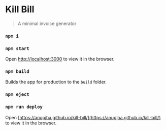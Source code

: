# Kill Bill

> A minimal invoice generator

### `npm i`

### `npm start`

Open [http://localhost:3000](http://localhost:3000) to view it in the browser.

### `npm build`

Builds the app for production to the `build` folder.

### `npm eject`

### `npm run deploy`

Open [https://anupjha.github.io/kill-bill/](https://anupjha.github.io/kill-bill/) to view it in the browser.

